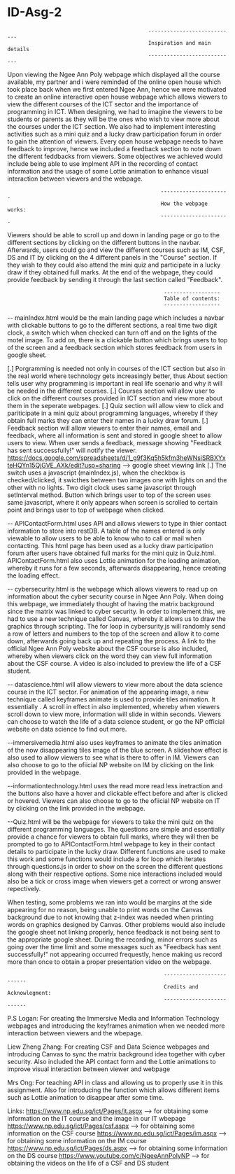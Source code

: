# ID-Asg-2
                                                 ----------------------------
                                                 Inspiration and main details
                                                 ----------------------------
Upon viewing the Ngee Ann Poly webpage which displayed all the course available, my partner and i were reminded of the online open house which took place back when we first entered Ngee Ann, hence we were motivated to create an online interactive open house webpage which allows viewers to view the different courses of the ICT sector and the importance of programming in ICT. When designing, we had to imagine the viewers to be students or parents as they will be the ones who wish to view more about the courses under the ICT section. We also had to implement interesting activities such as a mini quiz and a lucky draw participation forum in order to gain the attention of viewers. Every open house webpage needs to have feedback to improve, hence we included a feedback section to note down the different feddbacks from viewers. Some objectives we achieved would include being able to use implment API in the recording of contact information and the usage of some Lottie animation to enhance visual interaction between viewers and the webpage.  

                                                     ----------------------
                                                     How the webpage works:
                                                     ----------------------
Viewers should be able to scroll up and down in landing page or go to the different sections by clicking on the different buttons in the navbar. Afterwards, users could go and view the different courses such as IM, CSF, DS and IT by clicking on the 4 different panels in the "Course" section. If they wish to they could also attend the mini quiz and participate in a lucky draw if they obtained full marks. At the end of the webpage, they could provide feedback by sending it through the last section called "Feedback".

                                                      ------------------
                                                      Table of contents:
                                                      ------------------
-- mainIndex.html would be the main landing page which includes a navbar with clickable buttons to go to the different sections, a real time two digit clock, a switch which when checked can turn off and on the lights of the motel image. To add on, there is a clickable button which brings users to top of the screen and a feedback section which stores feedback from users in google sheet.

[.] Porgramming is needed not only in courses of the ICT section but also in the real world where technology gets increasingly better, thus About section tells user why programming is important in real life scenario and why it will be needed in the different courses.
[.] Courses section will allow user to click on the different courses provided in ICT section and view more about them in the seperate webpages.
[.] Quiz section will allow view to click and pariticipate in a mini quiz about programming languages, whereby if they obtain full marks they can enter their names in a lucky draw forum.
[.] Feedback section will allow viewers to enter their names, email and feedback, where all information is sent and stored in google sheet to allow users to view. When user sends a feedback, message showing "Feedback has sent successfully!" will notify the viewer.
https://docs.google.com/spreadsheets/d/1_g9f3Kq5h5kfm3heWNsiSRBXYxteHQYn15QjGVE_AXk/edit?usp=sharing --> google sheet viewing link 
[.] The switch uses a javascript (mainIndex.js), when the checkbox is checked/clicked, it swicthes between two images one with lights on and the other with no lights. Two digit clock uses same javascript through setInterval method. Button which brings user to top of the screen uses same javascript, where it only appears when screen is scrolled to certain point and brings user to top of webpage when clicked.


-- APIContactForm.html uses API and allows viewers to type in thier contact information to store into restDB. A table of the names entered is only viewable to allow users to be able to know who to call or mail when contacting. This html page has been used as a lucky draw participation forum after users have obtained full marks for the mini quiz in Quiz.html. APIContactForm.html also uses Lottie animation for the loading animation, whereby it runs for a few seconds, afterwards disappearing, hence creating the loading effect.


-- cybersecurity.html is the webpage which allows viewers to read up on information about the cyber security course in Ngee Ann Poly. When doing this webpage, we immediately thought of having the matrix background since the matrix was linked to cyber security. In order to implement this, we had to use a new technique called Canvas, whereby it allows us to draw the graphics through scripting. The for loop in cybersurity.js will randomly send a row of letters and numbers to the top of the screen and allow it to come down, afterwards going back up and repeating the process. A link to the official Ngee Ann Poly website about the CSF course is also included, whereby when viewers click on the word they can view full information about the CSF course. A video is also included to preview the life of a CSF student.


-- datascience.html will allow viewers to view more about the data science course in the ICT sector. For animation of the appearing image, a new technique called keyframes animate is used to provide tiles animation. It essentially . A scroll in effect in also implemented, whereby when viewers scroll down to view more, information will slide in within seconds. Viewers can choose to watch the life of a data science student, or go the NP official website on data science to find out more. 


--immersivemedia.html also uses keyframes to animate the tiles animation of the now disappearing tiles image of the blue screen. A slideshow effect is also used to allow viewers to see what is there to offer in IM. Viewers can also choose to go to the ofiicial NP website on IM by clicking on the link provided in the webpage. 


--informationtechnology.html uses the read more read less inetraction and the buttons also have a hover and clickable effect before and after is clicked or hovered. Viewers can also choose to go to the ofiicial NP website on IT by clicking on the link provided in the webpage. 


--Quiz.html will be the webpage for viewers to take the mini quiz on the different programming languages. The questions are simple and essentially provide a chance for viewers to obtain full marks, where they will then be prompted to go to APIContactForm.html webpage to key in their contact details to participate in the lucky draw. Different functions are used to make this work and some functions would include a for loop which iterates through questions.js in order to show on the screen the different questions along with their respective options.
Some nice interactions included would also be a tick or cross image when viewers get a correct or wrong answer repectively.


When testing, some problems we ran into would be margins at the side appearing for no reason, being unable to print words on the Canvas background due to not knowing that z-index was needed when printing words on graphics designed by Canvas. Other problems would also include the google sheet not linking properly, hence feedback is not being sent to the appropriate google sheet. During the recording, minor errors such as going over the time limit and some messages such as "Feedback has sent successfully!" not appearing occurred frequestly, hence making us record more than once to obtain a proper presentation video on the webpage. 

                                                      --------------------------
                                                      Credits and Acknowlegment:
                                                      --------------------------
P.S Logan: 
    For creating the Immersive Media and Information Technology webpages and introducing the keyframes animation when we needed more interaction between viewers and the wbepage. 

Liew Zheng Zhang:
    For creating CSF and Data Science webpages and introducing Canvas to sync the matrix background idea together with cyber security. Also included the API contact form and the Lottie animations to improve visual interaction between viewer and webpage

Mrs Ong:
    For teaching API in class and allowing us to properly use it in this assignment. Also for introducing the function which allows different items such as Lottie animation to disappear after some time. 

Links:
    https://www.np.edu.sg/ict/Pages/it.aspx   -->  for obtaining some information on the IT course and the image in our IT wbepage 
    https://www.np.edu.sg/ict/Pages/csf.aspx  -->  for obtaining some information on the CSF course 
    https://www.np.edu.sg/ict/Pages/im.aspx   -->  for obtaining some information on the IM course
    https://www.np.edu.sg/ict/Pages/ds.aspx   -->  for obtaining some information on the DS course
    https://www.youtube.com/c/NgeeAnnPolyNP   --> for obtaining the videos on the life of a CSF and DS student 
